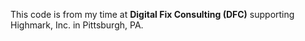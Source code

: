 This code is from my time at **Digital Fix Consulting (DFC)** supporting Highmark, Inc. in Pittsburgh, PA.